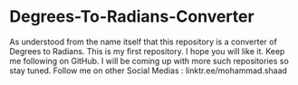 # Degrees-To-Radians-Converter
As understood from the name itself that this repository is a converter of Degrees to Radians.
This is my first repository. I hope you will like it.
Keep me following on GitHub. I will be coming up with more such repositories so stay tuned.
Follow me on other Social Medias : linktr.ee/mohammad.shaad

